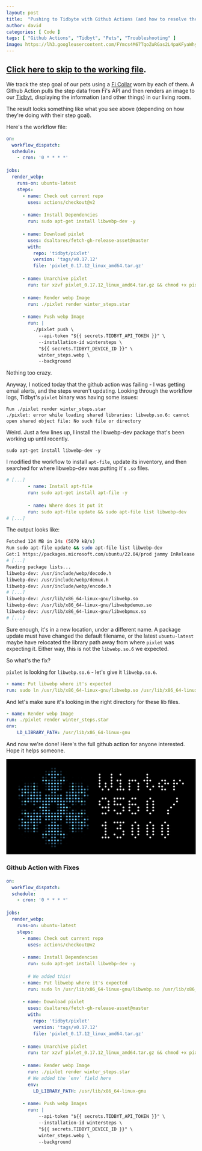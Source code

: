 ```yaml
---
layout: post
title:  "Pushing to Tidbyte with Github Actions (and how to resolve the libwebp.so.6: cannot open shared object file error)"
author: david
categories: [ Code ]
tags: [ "Github Actions", "Tidbyt", "Pets", "Troubleshooting" ]
image: https://lh3.googleusercontent.com/FYmcs4M67TqoZuRGas2L4paKFyaWhygwds3wReQiTtoFS0WyMVHDu0WWy8buGvbTAf4ZtiLJ1yEs7t562W1jARf_Ly2th1ltt3ZKfbebA5Q9UNGBRdaOMZfui_zHtYPi7Wcxti85mMMa3Z4fWks6p7T8p-c45ZviOELX7JxazRFfdFQfVswr42TXaUW7_bNCtrMAxwgAoWl2wKLldS-vBkMq32IEGkGAyQdtc9fjR0NEfcOewXa-14jFo-CNbhUvzhFrxmu6aptzpw0tgnObJsr_ybPtkLRWDQVaS_kX1VWi8POZB2aikpViVL81W-hNCSVVvHhAcYyTpNQLFo0CiiH5vq2HdlsFNCFA7Q13nGN8PxmuuPVzSez-hzFtSkcZYwQSF6MMV02nI-FSFat9J9hcEt4uKnQmwsGVrnt825-hc44DFOYdLDnAZu31jM0d7_IWLLsi2wlSu-qmk4cioB-opM5Ec3VkPSOm2P7hq0i6NWpi7NFaVViCdhbQ9fvDrNWEPAGI0xPUtGJmu_oR8iJDos3PfjJbtL4r3qCWJR3uuaVhlgsqNxkp1BhfeO9-_-PT5l_9LOShmM26C1xk1GZ2IGRsEUbZ68V16euyc0zUWHh6D7WIRXXNuzszbznBSwnl58ksE9Qr1LkUo5PnL5IxyO4RenpDaWDChdlU1rNkOayz6R4grmx2f-7IYpJOCfoLETcEWboEwe7BuHzeZgf2sqyF3RgoMtfB0g_9UlLRRjdi27cz5cSdWp5XSN91mIxnX3jJCzevfIVKy-OXeBchakDg_-rCJSMe9XejVmZsstsOmx6Vh5FrEdc3uEtwcI-g9C2j8GHpih_YboQGFLPpJXFGB81Wx5ipA4REyKz-bgj7o80QmocDw-XLYR3hBkvXnu5c0URy-qWC2tZV0aJLFrWda0advlg113H5qEJODoX-RxiS7YM6MU6dRRm7mN4-vwFvICl22xbd5FMxcrIvY7QtRnfi2U2jagIDifciMzOeIdXiYus31WbNRMxUaMVtNXVcO-fjWpceTB3CfkrSaQ=w1856-h1392-no
---
```


## [Click here to skip to the working file](#github-action-with-fixes).

We track the step goal of our pets using a [Fi Collar](https://tryfi.com/) worn by each of them. A Github Action pulls the step data from Fi's API and then renders an image to our [Tidbyt](https://tidbyt.com/), displaying the information (and other things) in our living room.

The result looks something like what you see above (depending on how they're doing with their step goal).

Here's the workflow file:

```yaml
on: 
  workflow_dispatch:
  schedule:
    - cron: '0 * * * *'

jobs:
  render_webp:
    runs-on: ubuntu-latest
    steps:
      - name: Check out current repo
        uses: actions/checkout@v2

      - name: Install Dependencies
        run: sudo apt-get install libwebp-dev -y

      - name: Download pixlet
        uses: dsaltares/fetch-gh-release-asset@master
        with:
          repo: 'tidbyt/pixlet'
          version: 'tags/v0.17.12'
          file: 'pixlet_0.17.12_linux_amd64.tar.gz'

      - name: Unarchive pixlet
        run: tar xzvf pixlet_0.17.12_linux_amd64.tar.gz && chmod +x pixlet

      - name: Render webp Image
        run: ./pixlet render winter_steps.star

      - name: Push webp Image
        run: |
          ./pixlet push \
            --api-token "${{ secrets.TIDBYT_API_TOKEN }}" \
            --installation-id wintersteps \
            "${{ secrets.TIDBYT_DEVICE_ID }}" \
            winter_steps.webp \
            --background
```

Nothing too crazy.

Anyway, I noticed today that the github action was failing - I was getting email alerts, and the steps weren't updating. Looking through the workflow logs, Tidbyt's `pixlet` binary was having some issues:

```
Run ./pixlet render winter_steps.star
./pixlet: error while loading shared libraries: libwebp.so.6: cannot open shared object file: No such file or directory
```

Weird.  Just a few lines up, I install the libwebp-dev package that's been working up until recently.

```
sudo apt-get install libwebp-dev -y
```

I modified the workflow to install `apt-file`, update its inventory, and then searched for where libwebp-dev was putting it's `.so` files.

```yaml
# [...]
        - name: Install apt-file
        run: sudo apt-get install apt-file -y

        - name: Where does it put it
        run: sudo apt-file update && sudo apt-file list libwebp-dev
# [...]
```

The output looks like:

```sh
Fetched 124 MB in 24s (5079 kB/s)
Run sudo apt-file update && sudo apt-file list libwebp-dev
Get:1 https://packages.microsoft.com/ubuntu/22.04/prod jammy InRelease [10.5 kB]
# [...]
Reading package lists...
libwebp-dev: /usr/include/webp/decode.h
libwebp-dev: /usr/include/webp/demux.h
libwebp-dev: /usr/include/webp/encode.h
# [...]
libwebp-dev: /usr/lib/x86_64-linux-gnu/libwebp.so
libwebp-dev: /usr/lib/x86_64-linux-gnu/libwebpdemux.so
libwebp-dev: /usr/lib/x86_64-linux-gnu/libwebpmux.so
# [...]
```

Sure enough, it's in a new location, under a different name. A package update must have changed the default filename, or the latest `ubuntu-latest` maybe have relocated the library path away from where `pixlet` was expecting it. Either way, this is not the `libwebp.so.6` we expected.

So what's the fix?

`pixlet` is looking for `libwebp.so.6` - let's give it `libwebp.so.6`.

```yaml
- name: Put libwebp where it's expected
run: sudo ln /usr/lib/x86_64-linux-gnu/libwebp.so /usr/lib/x86_64-linux-gnu/libwebp.so.6
```

And let's make sure it's looking in the right directory for these lib files.

```yaml
- name: Render webp Image
run: ./pixlet render winter_steps.star
env: 
    LD_LIBRARY_PATH: /usr/lib/x86_64-linux-gnu
```

And now we're done! Here's the full github action for anyone interested. Hope it helps someone.

![](/assets/images/post_images/winter_steps.png)

### Github Action with Fixes

```yaml
on: 
  workflow_dispatch:
  schedule:
    - cron: '0 * * * *'

jobs:
  render_webp:
    runs-on: ubuntu-latest
    steps:
      - name: Check out current repo
        uses: actions/checkout@v2

      - name: Install Dependencies
        run: sudo apt-get install libwebp-dev -y

        # We added this!
      - name: Put libwebp where it's expected
        run: sudo ln /usr/lib/x86_64-linux-gnu/libwebp.so /usr/lib/x86_64-linux-gnu/libwebp.so.6

      - name: Download pixlet
        uses: dsaltares/fetch-gh-release-asset@master
        with:
          repo: 'tidbyt/pixlet'
          version: 'tags/v0.17.12'
          file: 'pixlet_0.17.12_linux_amd64.tar.gz'

      - name: Unarchive pixlet
        run: tar xzvf pixlet_0.17.12_linux_amd64.tar.gz && chmod +x pixlet

      - name: Render webp Image
        run: ./pixlet render winter_steps.star
        # We added the `env` field here
        env: 
          LD_LIBRARY_PATH: /usr/lib/x86_64-linux-gnu

      - name: Push webp Images
        run: |
            --api-token "${{ secrets.TIDBYT_API_TOKEN }}" \
            --installation-id wintersteps \
            "${{ secrets.TIDBYT_DEVICE_ID }}" \
            winter_steps.webp \
            --background
```